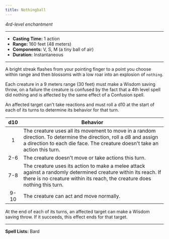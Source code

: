 ```yaml
---
title: Nothingball
---
```


*4rd-level enchantment*

---

- **Casting Time:** 1 action
- **Range:** 160 feet (48 meters)
- **Components:** V, S, M (a tiny ball of air)
- **Duration:** Instantaneous

---

A bright streak flashes from your pointing finger to a point you choose within range and then blossoms with a low roar into an explosion of `nothing`.

Each creature in a 9 meters range (30 feet) must make a Wisdom saving throw, on a failure the creature is confused by the fact that a 4th level spell did nothing 
and is affected by the same effect of a Confusion spell.

An affected target can't take reactions and must roll a d10 at the start of each of its turns to determine its behavior for that turn.

| d10  | Behavior                                                                                                                                                                                        |
|:----:|-------------------------------------------------------------------------------------------------------------------------------------------------------------------------------------------------|
|  1   | The creature uses all its movement to move in a random direction. To determine the direction, roll a d8 and assign a direction to each die face. The creature doesn't take an action this turn. |
| 2-6  | The creature doesn't move or take actions this turn.                                                                                                                                            |
| 7-8  | The creature uses its action to make a melee attack against a randomly determined creature within its reach. If there is no creature within its reach, the creature does nothing this turn.     |
| 9-10 | The creature can act and move normally.                                                                                                                                                         |

At the end of each of its turns, an affected target can make a Wisdom saving throw. If it succeeds, this effect ends for that target.

---

**Spell Lists:** Bard
